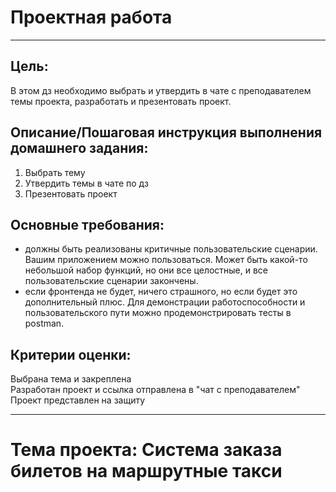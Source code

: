 # Проектная работа

---

## Цель:

В этом дз необходимо выбрать и утвердить в чате с преподавателем темы проекта, разработать и презентовать проект.

## Описание/Пошаговая инструкция выполнения домашнего задания:

1. Выбрать тему
2. Утвердить темы в чате по дз
3. Презентовать проект

## Основные требования:

- должны быть реализованы критичные пользовательские сценарии. Вашим приложением можно пользоваться. Может быть какой-то
  небольшой набор функций, но они все целостные, и все пользовательские сценарии закончены.
- если фронтенда не будет, ничего страшного, но если будет это дополнительный плюс. Для демонстрации работоспособности и
  пользовательского пути можно продемонстрировать тесты в postman.

## Критерии оценки:

Выбрана тема и закреплена   
Разработан проект и ссылка отправлена в "чат с преподавателем"    
Проект представлен на защиту  

---  

# Тема проекта: Система заказа билетов на маршрутные такси
